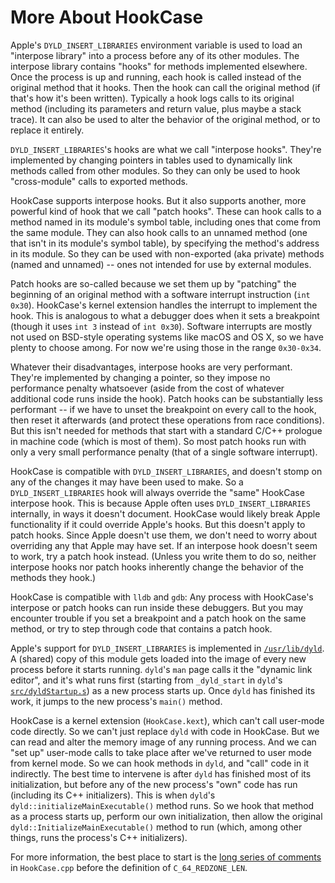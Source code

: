 # More About HookCase

Apple's `DYLD_INSERT_LIBRARIES` environment variable is used to load
an "interpose library" into a process before any of its other modules.
The interpose library contains "hooks" for methods implemented
elsewhere.  Once the process is up and running, each hook is called
instead of the original method that it hooks.  Then the hook can call
the original method (if that's how it's been written).  Typically a
hook logs calls to its original method (including its parameters and
return value, plus maybe a stack trace).  It can also be used to alter
the behavior of the original method, or to replace it entirely.

`DYLD_INSERT_LIBRARIES`'s hooks are what we call "interpose hooks".
They're implemented by changing pointers in tables used to dynamically
link methods called from other modules.  So they can only be used to
hook "cross-module" calls to exported methods.

HookCase supports interpose hooks.  But it also supports another, more
powerful kind of hook that we call "patch hooks".  These can hook
calls to a method named in its module's symbol table, including ones
that come from the same module.  They can also hook calls to an
unnamed method (one that isn't in its module's symbol table), by
specifying the method's address in its module.  So they can be used
with non-exported (aka private) methods (named and unnamed) -- ones
not intended for use by external modules.

Patch hooks are so-called because we set them up by "patching" the
beginning of an original method with a software interrupt instruction
(`int 0x30`).  HookCase's kernel extension handles the interrupt to
implement the hook.  This is analogous to what a debugger does when it
sets a breakpoint (though it uses `int 3` instead of `int 0x30`).
Software interrupts are mostly not used on BSD-style operating systems
like macOS and OS X, so we have plenty to choose among.  For now we're
using those in the range `0x30-0x34`.

Whatever their disadvantages, interpose hooks are very performant.
They're implemented by changing a pointer, so they impose no
performance penalty whatsoever (aside from the cost of whatever
additional code runs inside the hook).  Patch hooks can be
substantially less performant -- if we have to unset the breakpoint on
every call to the hook, then reset it afterwards (and protect these
operations from race conditions).  But this isn't needed for methods
that start with a standard C/C++ prologue in machine code (which is
most of them).  So most patch hooks run with only a very small
performance penalty (that of a single software interrupt).

HookCase is compatible with `DYLD_INSERT_LIBRARIES`, and doesn't stomp
on any of the changes it may have been used to make.  So a
`DYLD_INSERT_LIBRARIES` hook will always override the "same" HookCase
interpose hook.  This is because Apple often uses
`DYLD_INSERT_LIBRARIES` internally, in ways it doesn't document.
HookCase would likely break Apple functionality if it could override
Apple's hooks.  But this doesn't apply to patch hooks.  Since Apple
doesn't use them, we don't need to worry about overriding any that
Apple may have set.  If an interpose hook doesn't seem to work, try a
patch hook instead.  (Unless you write them to do so, neither
interpose hooks nor patch hooks inherently change the behavior of the
methods they hook.)

HookCase is compatible with `lldb` and `gdb`:  Any process with
HookCase's interpose or patch hooks can run inside these debuggers.
But you may encounter trouble if you set a breakpoint and a patch hook
on the same method, or try to step through code that contains a patch
hook.

Apple's support for `DYLD_INSERT_LIBRARIES` is implemented in
[`/usr/lib/dyld`](https://opensource.apple.com/source/dyld/dyld-655.1.1/).
A (shared) copy of this module gets loaded into the image of every new
process before it starts running.  `dyld`'s `man` page calls it the
"dynamic link editor", and it's what runs first (starting from
`_dyld_start` in `dyld`'s
[`src/dyldStartup.s`](https://opensource.apple.com/source/dyld/dyld-655.1.1/src/dyldStartup.s.auto.html))
as a new process starts up.  Once `dyld` has finished its work, it
jumps to the new process's `main()` method.

HookCase is a kernel extension (`HookCase.kext`), which can't call
user-mode code directly.  So we can't just replace `dyld` with code in
HookCase.  But we can read and alter the memory image of any running
process.  And we can "set up" user-mode calls to take place after
we've returned to user mode from kernel mode.  So we can hook methods
in `dyld`, and "call" code in it indirectly.  The best time to
intervene is after `dyld` has finished most of its initialization, but
before any of the new process's "own" code has run (including its C++
initializers).  This is when `dyld`'s
`dyld::initializeMainExecutable()` method runs.  So we hook that
method as a process starts up, perform our own initialization, then
allow the original `dyld::InitializeMainExecutable()` method to run
(which, among other things, runs the process's C++ initializers).

For more information, the best place to start is the
[long series of comments](HookCase/HookCase/HookCase.cpp#L6419)
in `HookCase.cpp` before the definition of `C_64_REDZONE_LEN`.
